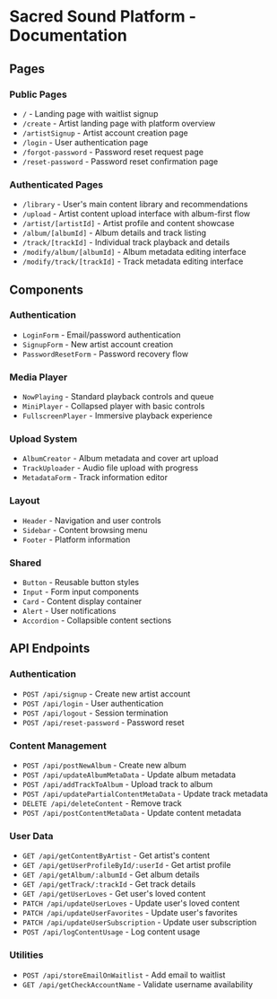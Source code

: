 
# Sacred Sound Platform - Documentation

## Pages

### Public Pages
- `/` - Landing page with waitlist signup
- `/create` - Artist landing page with platform overview
- `/artistSignup` - Artist account creation page
- `/login` - User authentication page
- `/forgot-password` - Password reset request page
- `/reset-password` - Password reset confirmation page

### Authenticated Pages
- `/library` - User's main content library and recommendations
- `/upload` - Artist content upload interface with album-first flow
- `/artist/[artistId]` - Artist profile and content showcase
- `/album/[albumId]` - Album details and track listing
- `/track/[trackId]` - Individual track playback and details
- `/modify/album/[albumId]` - Album metadata editing interface
- `/modify/track/[trackId]` - Track metadata editing interface

## Components

### Authentication
- `LoginForm` - Email/password authentication
- `SignupForm` - New artist account creation
- `PasswordResetForm` - Password recovery flow

### Media Player
- `NowPlaying` - Standard playback controls and queue
- `MiniPlayer` - Collapsed player with basic controls
- `FullscreenPlayer` - Immersive playback experience

### Upload System
- `AlbumCreator` - Album metadata and cover art upload
- `TrackUploader` - Audio file upload with progress
- `MetadataForm` - Track information editor

### Layout
- `Header` - Navigation and user controls
- `Sidebar` - Content browsing menu
- `Footer` - Platform information

### Shared
- `Button` - Reusable button styles
- `Input` - Form input components
- `Card` - Content display container
- `Alert` - User notifications
- `Accordion` - Collapsible content sections

## API Endpoints

### Authentication
- `POST /api/signup` - Create new artist account
- `POST /api/login` - User authentication
- `POST /api/logout` - Session termination
- `POST /api/reset-password` - Password reset

### Content Management
- `POST /api/postNewAlbum` - Create new album
- `POST /api/updateAlbumMetaData` - Update album metadata
- `POST /api/addTrackToAlbum` - Upload track to album
- `POST /api/updatePartialContentMetaData` - Update track metadata
- `DELETE /api/deleteContent` - Remove track
- `POST /api/postContentMetaData` - Update content metadata

### User Data
- `GET /api/getContentByArtist` - Get artist's content
- `GET /api/getUserProfileById/:userId` - Get artist profile
- `GET /api/getAlbum/:albumId` - Get album details
- `GET /api/getTrack/:trackId` - Get track details
- `GET /api/getUserLoves` - Get user's loved content
- `PATCH /api/updateUserLoves` - Update user's loved content
- `PATCH /api/updateUserFavorites` - Update user's favorites
- `PATCH /api/updateUserSubscription` - Update user subscription
- `POST /api/logContentUsage` - Log content usage

### Utilities
- `POST /api/storeEmailOnWaitlist` - Add email to waitlist
- `GET /api/getCheckAccountName` - Validate username availability
